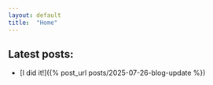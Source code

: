 ```yaml
---
layout: default
title:  "Home"
---
```


## Latest posts:

- [I did it!]({% post_url posts/2025-07-26-blog-update %})


